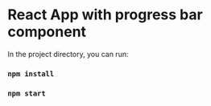 # React App with progress bar component

In the project directory, you can run:
### `npm install`
### `npm start`